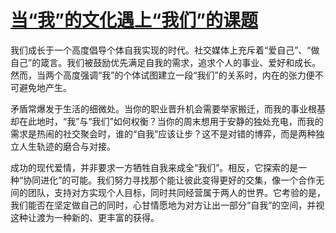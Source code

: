 # [当“我”的文化遇上“我们”的课题](https://hoo.be/htytspw)

我们成长于一个高度倡导个体自我实现的时代。社交媒体上充斥着“爱自己”、“做自己”的箴言。我们被鼓励优先满足自我的需求，追求个人的事业、爱好和成长。然而，当两个高度强调“我”的个体试图建立一段“我们”的关系时，内在的张力便不可避免地产生。

矛盾常爆发于生活的细微处。当你的职业晋升机会需要举家搬迁，而我的事业根基却在此地时，“我”与“我们”如何权衡？当你的周末想用于安静的独处充电，而我的需求是热闹的社交聚会时，谁的“自我”应该让步？这不是对错的博弈，而是两种独立人生轨迹的磨合与对接。

成功的现代爱情，并非要求一方牺牲自我来成全“我们”。相反，它探索的是一种“协同进化”的可能。我们努力寻找那个能让彼此变得更好的交集，像一个合作无间的团队，支持对方实现个人目标，同时共同经营属于两人的世界。它考验的是，我们能否在坚定做自己的同时，心甘情愿地为对方让出一部分“自我”的空间，并视这种让渡为一种新的、更丰富的获得。
